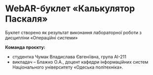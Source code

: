 # WebAR-буклет «Калькулятор Паскаля»
Буклет створено як результат виконання лабораторної роботи з дисципліни
«Операційні системи»

**Команда проєкту:**
+ студентка Чумак Владислава Євгеніївна, група АІ-211
+ викладач – Блажко О.А., доцент кафедри інформаційних систем Національного університету «Одеська політехніка».
